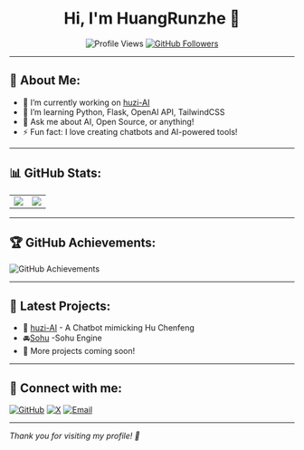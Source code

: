 <h1 align="center">Hi, I'm HuangRunzhe 👋</h1>

<p align="center">
  <img src="https://komarev.com/ghpvc/?username=HuangRunzhe&color=brightgreen" alt="Profile Views" />
  <a href="https://github.com/HuangRunzhe?tab=followers"><img src="https://img.shields.io/github/followers/HuangRunzhe?label=Followers&style=social" alt="GitHub Followers"></a>
</p>

---

## 🚀 About Me:
- 🔭 I’m currently working on [huzi-AI](https://github.com/HuangRunzhe/huzi-AI)
- 🌱 I’m learning Python, Flask, OpenAI API, TailwindCSS
- 💬 Ask me about AI, Open Source, or anything!
- ⚡ Fun fact: I love creating chatbots and AI-powered tools!

---

## 📊 GitHub Stats:
<table>
  <tr>
    <td>
      <img src="https://github-readme-stats.vercel.app/api?username=HuangRunzhe&show_icons=true&theme=radical">
    </td>
    <td>
      <img src="https://github-readme-streak-stats.herokuapp.com/?user=HuangRunzhe&theme=radical">
    </td>
  </tr>
</table>

---

## 🏆 GitHub Achievements:
![GitHub Achievements](https://github-profile-trophy.vercel.app/?username=HuangRunzhe&theme=radical&no-bg=true)

---

## 🌟 Latest Projects:
- 🚀 [huzi-AI](https://github.com/HuangRunzhe/huzi-AI) - A Chatbot mimicking Hu Chenfeng
- 🚘[Sohu]([huzi-AI](https://github.com/HuangRunzhe/huzi-AI)) -Sohu Engine
- 🎨 More projects coming soon!

---

## 🤝 Connect with me:
[![GitHub](https://img.shields.io/badge/GitHub-HuangRunzhe-black?style=for-the-badge&logo=github)](https://github.com/HuangRunzhe)
[![X](https://img.shields.io/badge/Twitter-@MakerHung2020-blue?style=for-the-badge&logo=twitter)](https://x.com/MakerHung2020)
[![Email](https://img.shields.io/badge/Email-Contact-red?style=for-the-badge&logo=gmail)](mailto:huangrunzhe8@outlook.com)

---

*Thank you for visiting my profile! 🚀*
